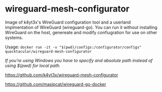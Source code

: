 # wireguard-mesh-configurator
Image of k4yt3x's WireGuard configuration tool and a userland implmentation of WireGuard (wireguard-go). You can run it without installing WireGuard on the host, genereate and modify confiugration for use on other systems.

Usage: `docker run -it -v "$(pwd)/configs:/configurator/configs" quacktacular/wireguard-mesh-configurator` 

_If you're using Windows you have to specify and absolute path instead of using $(pwd) for local path._


https://github.com/k4yt3x/wireguard-mesh-configurator 

https://github.com/masipcat/wireguard-go-docker
